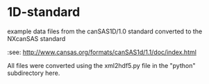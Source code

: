 # 1D-standard
example data files from the canSAS1D/1.0 standard converted to the NXcanSAS standard

:see: http://www.cansas.org/formats/canSAS1d/1.1/doc/index.html

All files were converted using the xml2hdf5.py file in the "python" subdirectory here.
